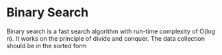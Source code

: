 # Binary Search

Binary search is a fast search algorithm with run-time complexity of O(log n). It works on the principle of divide and conquer. The data collection should be in the sorted form